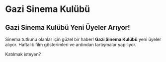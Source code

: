 # Gazi Sinema Kulübü

## Gazi Sinema Kulübü Yeni Üyeler Arıyor!

Sinema tutkunu olanlar için güzel bir haber! **Gazi Sinema Kulübü** yeni üyeler alıyor. Haftalık film gösterimleri ve ardından tartışmalar yapılıyor.

Katılmak isteyen?
